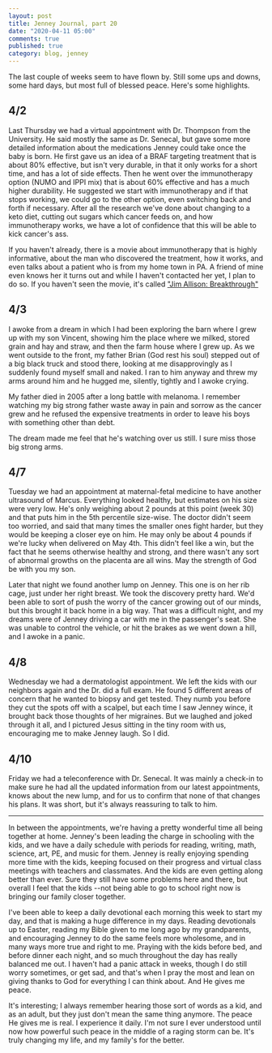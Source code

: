 ```yaml
---
layout: post
title: Jenney Journal, part 20
date: "2020-04-11 05:00"
comments: true
published: true
category: blog, jenney
---
```

The last couple of weeks seem to have flown by. Still some ups and downs, some hard days, but most full of blessed peace. Here's some highlights.

## 4/2
Last Thursday we had a virtual appointment with Dr. Thompson from the University. He said mostly the same as Dr. Senecal, but gave some more detailed information about the medications Jenney could take once the baby is born. He first gave us an idea of a BRAF targeting treatment that is about 80% effective, but isn't very durable, in that it only works for a short time, and has a lot of side effects. Then he went over the immunotherapy option (NUMO and IPPI mix) that is about 60% effective and has a much higher durability. He suggested we start with immunotherapy and if that stops working, we could go to the other option, even switching back and forth if necessary. After all the research we've done about changing to a keto diet, cutting out sugars which cancer feeds on, and how immunotherapy works, we have a lot of confidence that this will be able to kick cancer's ass.

If you haven't already, there is a movie about immunotherapy that is highly informative, about the man who discovered the treatment, how it works, and even talks about a patient who is from my home town in PA. A friend of mine even knows her it turns out and while I haven't contacted her yet, I plan to do so. If you haven't seen the movie, it's called ["Jim Allison: Breakthrough"](https://www.amazon.com/Jim-Allison-Breakthrough/dp/B082GBKZ1J/ref=sr_1_2?crid=2LR684ZEGGVND&keywords=breakthrough&qid=1583862687&sprefix=breakthrough,aps,225&sr=8-2&fbclid=IwAR0sU8cbpDfbzuBpQ-wKRV1JdQVyKqAj4eFwR-XGJkSB7e14ro4N8vMU3z8)

## 4/3
I awoke from a dream in which I had been exploring the barn where I grew up with my son Vincent, showing him the place where we milked, stored grain and hay and straw, and then the farm house where I grew up. As we went outside to the front, my father Brian (God rest his soul) stepped out of a big black truck and stood there, looking at me disapprovingly as I suddenly found myself small and naked. I ran to him anyway and threw my arms around him and he hugged me, silently, tightly and I awoke crying.

My father died in 2005 after a long battle with melanoma. I remember watching my big strong father waste away in pain and sorrow as the cancer grew and he refused the expensive treatments in order to leave his boys with something other than debt.

The dream made me feel that he's watching over us still. I sure miss those big strong arms.

## 4/7
Tuesday we had an appointment at maternal-fetal medicine to have another ultrasound of Marcus. Everything looked healthy, but estimates on his size were very low. He's only weighing about 2 pounds at this point (week 30) and that puts him in the 5th percentile size-wise. The doctor didn't seem too worried, and said that many times the smaller ones fight harder, but they would be keeping a closer eye on him. He may only be about 4 pounds if we're lucky when delivered on May 4th. This didn't feel like a win, but the fact that he seems otherwise healthy and strong, and there wasn't any sort of abnormal growths on the placenta are all wins. May the strength of God be with you my son.

Later that night we found another lump on Jenney. This one is on her rib cage, just under her right breast. We took the discovery pretty hard. We'd been able to sort of push the worry of the cancer growing out of our minds, but this brought it back home in a big way. That was a difficult night, and my dreams were of Jenney driving a car with me in the passenger's seat. She was unable to control the vehicle, or hit the brakes as we went down a hill, and I awoke in a panic.

## 4/8
Wednesday we had a dermatologist appointment. We left the kids with our neighbors again and the Dr. did a full exam. He found 5 different areas of concern that he wanted to biopsy and get tested. They numb you before they cut the spots off with a scalpel, but each time I saw Jenney wince, it brought back those thoughts of her migraines. But we laughed and joked through it all, and I pictured Jesus sitting in the tiny room with us, encouraging me to make Jenney laugh. So I did.

## 4/10
Friday we had a teleconference with Dr. Senecal. It was mainly a check-in to make sure he had all the updated information from our latest appointments, knows about the new lump, and for us to confirm that none of that changes his plans. It was short, but it's always reassuring to talk to him.

---
In between the appointments, we're having a pretty wonderful time all being together at home. Jenney's been leading the charge in schooling with the kids, and we have a daily schedule with periods for reading, writing, math, science, art, PE, and music for them. Jenney is really enjoying spending more time with the kids, keeping focused on their progress and virtual class meetings with teachers and classmates. And the kids are even getting along better than ever. Sure they still have some problems here and there, but overall I feel that the kids --not being able to go to school right now is bringing our family closer together.

I've been able to keep a daily devotional each morning this week to start my day, and that is making a huge difference in my days. Reading devotionals up to Easter, reading my Bible given to me long ago by my grandparents, and encouraging Jenney to do the same feels more wholesome, and in many ways more true and right to me. Praying with the kids before bed, and before dinner each night, and so much throughout the day has really balanced me out. I haven't had a panic attack in weeks, though I do still worry sometimes, or get sad, and that's when I pray the most and lean on giving thanks to God for everything I can think about. And He gives me peace. 

It's interesting; I always remember hearing those sort of words as a kid, and as an adult, but they just don't mean the same thing anymore. The peace He gives me is real. I experience it daily. I'm not sure I ever understood until now how powerful such peace in the middle of a raging storm can be. It's truly changing my life, and my family's for the better.